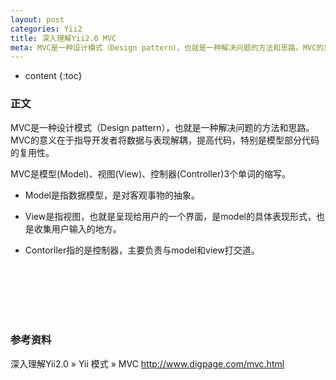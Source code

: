 ```yaml
---
layout: post
categories: Yii2
title: 深入理解Yii2.0 MVC
meta: MVC是一种设计模式（Design pattern），也就是一种解决问题的方法和思路。MVC的意义在于指导开发者将数据与表现解耦，提高代码，特别是模型部分代码的复用性。
---
```

* content
{:toc}

### 正文

MVC是一种设计模式（Design pattern），也就是一种解决问题的方法和思路。
MVC的意义在于指导开发者将数据与表现解耦，提高代码，特别是模型部分代码的复用性。

MVC是模型(Model)、视图(View)、控制器(Controller)3个单词的缩写。 

* Model是指数据模型，是对客观事物的抽象。

* View是指视图，也就是呈现给用户的一个界面，是model的具体表现形式，也是收集用户输入的地方。

* Contorller指的是控制器，主要负责与model和view打交道。 

<br/><br/><br/><br/><br/>
### 参考资料

深入理解Yii2.0 » Yii 模式 » MVC <http://www.digpage.com/mvc.html>
